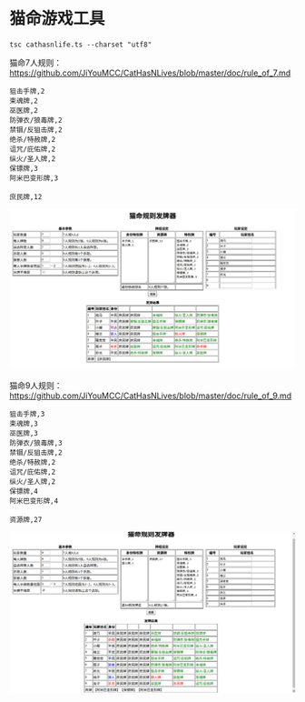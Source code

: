 # 猫命游戏工具

    tsc cathasnlife.ts --charset "utf8"

猫命7人规则：https://github.com/JiYouMCC/CatHasNLives/blob/master/doc/rule_of_7.md

    狙击手牌,2
    束魂牌,2
    巫医牌,2
    防弹衣/狼毒牌,2
    禁锢/反狙击牌,2
    绝杀/特赦牌,2
    诅咒/庇佑牌,2
    纵火/圣人牌,2
    保镖牌,3
    阿米巴变形牌,3
    
    庶民牌,12
    
![](1.png)

猫命9人规则：https://github.com/JiYouMCC/CatHasNLives/blob/master/doc/rule_of_9.md

    狙击手牌,3
    束魂牌,3
    巫医牌,3
    防弹衣/狼毒牌,3
    禁锢/反狙击牌,2
    绝杀/特赦牌,2
    诅咒/庇佑牌,2
    纵火/圣人牌,2
    保镖牌,4
    阿米巴变形牌,4
    
    资源牌,27
    
![](2.png)
